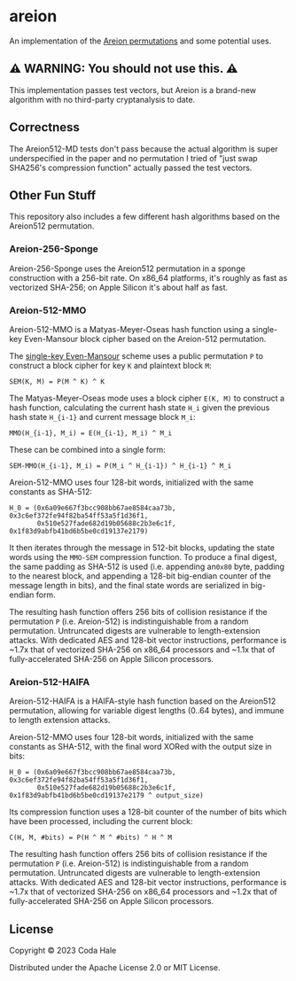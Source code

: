 # areion

An implementation of the [Areion permutations](https://eprint.iacr.org/2023/794.pdf) and some
potential uses.

## ⚠️ WARNING: You should not use this. ⚠️

This implementation passes test vectors, but Areion is a brand-new algorithm with no third-party
cryptanalysis to date.

## Correctness

The Areion512-MD tests don't pass because the actual algorithm is super underspecified in the paper
and no permutation I tried of "just swap SHA256's compression function" actually passed the test
vectors.

## Other Fun Stuff

This repository also includes a few different hash algorithms based on the Areion512 permutation.

### Areion-256-Sponge

Areion-256-Sponge uses the Areion512 permutation in a sponge construction with a 256-bit rate. On
x86_64 platforms, it's roughly as fast as vectorized SHA-256; on Apple Silicon it's about half as
fast.

### Areion-512-MMO

Areion-512-MMO is a Matyas-Meyer-Oseas hash function using a single-key Even-Mansour block cipher
based on the Areion-512 permutation.

The [single-key Even-Mansour](https://eprint.iacr.org/2011/541.pdf) scheme uses a public permutation
`P` to construct a block cipher for key `K` and plaintext block `M`:

```text
SEM(K, M) = P(M ^ K) ^ K
```

The Matyas-Meyer-Oseas mode uses a block cipher `E(K, M)` to construct a hash function, calculating
the current hash state `H_i` given the previous hash state `H_{i-1}` and current message block
`M_i`:

```text
MMO(H_{i-1}, M_i) = E(H_{i-1}, M_i) ^ M_i
```

These can be combined into a single form:

```text
SEM-MMO(H_{i-1}, M_i) = P(M_i ^ H_{i-1}) ^ H_{i-1} ^ M_i
```

Areion-512-MMO uses four 128-bit words, initialized with the same constants as SHA-512:

```text
H_0 = (0x6a09e667f3bcc908bb67ae8584caa73b, 0x3c6ef372fe94f82ba54ff53a5f1d36f1,
       0x510e527fade682d19b05688c2b3e6c1f, 0x1f83d9abfb41bd6b5be0cd19137e2179)
```

It then iterates through the message in 512-bit blocks, updating the state words using the `MMO-SEM`
compression function. To produce a final digest, the same padding as SHA-512 is used (i.e. appending
an`0x80` byte, padding to the nearest block, and appending a 128-bit big-endian counter of the
message length in bits), and the final state words are serialized in big-endian form.

The resulting hash function offers 256 bits of collision resistance if the permutation `P` (i.e.
Areion-512) is indistinguishable from a random permutation. Untruncated digests are vulnerable to
length-extension attacks. With dedicated AES and 128-bit vector instructions, performance is ~1.7x
that of vectorized SHA-256 on x86_64 processors and ~1.1x that of fully-accelerated SHA-256 on Apple
Silicon processors.

### Areion-512-HAIFA

Areion-512-HAIFA is a HAIFA-style hash function based on the Areion512 permutation, allowing for
variable digest lengths (0..64 bytes), and immune to length extension attacks.

Areion-512-MMO uses four 128-bit words, initialized with the same constants as SHA-512, with the
final word XORed with the output size in bits:

```text
H_0 = (0x6a09e667f3bcc908bb67ae8584caa73b, 0x3c6ef372fe94f82ba54ff53a5f1d36f1,
       0x510e527fade682d19b05688c2b3e6c1f, 0x1f83d9abfb41bd6b5be0cd19137e2179 ^ output_size)
```

Its compression function uses a 128-bit counter of the number of bits which have been processed,
including the current block:

```text
C(H, M, #bits) = P(H ^ M ^ #bits) ^ H ^ M
```

The resulting hash function offers 256 bits of collision resistance if the permutation `P` (i.e.
Areion-512) is indistinguishable from a random permutation. Untruncated digests are vulnerable to
length-extension attacks. With dedicated AES and 128-bit vector instructions, performance is ~1.7x
that of vectorized SHA-256 on x86_64 processors and ~1.2x that of fully-accelerated SHA-256 on Apple
Silicon processors.

## License

Copyright © 2023 Coda Hale

Distributed under the Apache License 2.0 or MIT License.
